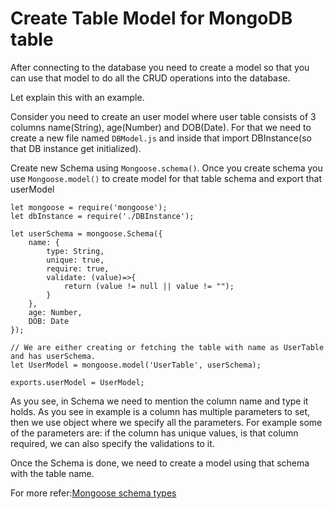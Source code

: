# Create Table Model for MongoDB table

After connecting to the database you need to create a model so that you can use that model to do all the CRUD operations into the database.

Let explain this with an example.

Consider you need to create an user model where user table consists of 3 columns name(String), age(Number) and DOB(Date).
For that we need to create a new file named `DBModel.js` and inside that import DBInstance(so that DB instance get initialized).

Create new Schema using `Mongoose.schema()`. Once you create schema you use `Mongoose.model()` to create model for that table schema and export that userModel

```JS
let mongoose = require('mongoose');
let dbInstance = require('./DBInstance');

let userSchema = mongoose.Schema({
    name: {
        type: String,
        unique: true,
        require: true,
        validate: (value)=>{
            return (value != null || value != "");
        }
    },
    age: Number,
    DOB: Date
});

// We are either creating or fetching the table with name as UserTable and has userSchema.
let UserModel = mongoose.model('UserTable', userSchema);

exports.userModel = UserModel;
```

As you see, in Schema we need to mention the column name and type it holds. As you see in example is a column has multiple parameters to set, then we use object where we specify all the parameters. For example some of the parameters are: if the column has unique values, is that column required, we can also specify the validations to it.

Once the Schema is done, we need to create a model using that schema with the table name.


For more refer:[Mongoose schema types](https://mongoosejs.com/docs/schematypes.html)